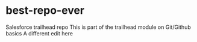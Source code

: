 # best-repo-ever
Salesforce trailhead repo
This is part of the trailhead module on Git/Github basics
A different edit here
